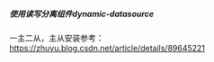 
##### 使用读写分离组件dynamic-datasource

一主二从，主从安装参考：https://zhuyu.blog.csdn.net/article/details/89645221



